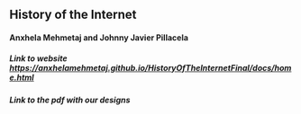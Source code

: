 ## History of the Internet
#### Anxhela Mehmetaj and Johnny Javier Pillacela
##### Link to website https://anxhelamehmetaj.github.io/HistoryOfTheInternetFinal/docs/home.html
##### Link to the pdf with our designs 